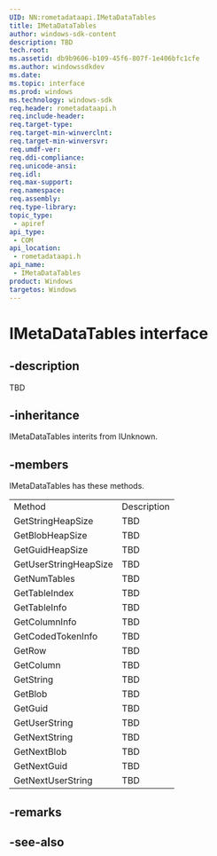 ```yaml
---
UID: NN:rometadataapi.IMetaDataTables
title: IMetaDataTables
author: windows-sdk-content
description: TBD
tech.root:
ms.assetid: db9b9606-b109-45f6-807f-1e406bfc1cfe
ms.author: windowssdkdev
ms.date: 
ms.topic: interface
ms.prod: windows
ms.technology: windows-sdk
req.header: rometadataapi.h
req.include-header:
req.target-type:
req.target-min-winverclnt:
req.target-min-winversvr:
req.umdf-ver:
req.ddi-compliance:
req.unicode-ansi:
req.idl:
req.max-support:
req.namespace:
req.assembly:
req.type-library: 
topic_type: 
 - apiref
api_type: 
 - COM
api_location: 
 - rometadataapi.h
api_name: 
 - IMetaDataTables
product: Windows
targetos: Windows
---
```


# IMetaDataTables interface

## -description

TBD


## -inheritance
IMetaDataTables interits from IUnknown. 
## -members

<p>IMetaDataTables has these methods.</p>
<table>
	<tr>
		<td>Method</td>
		<td>Description</td>
	</tr>
	<tr>
		<td>GetStringHeapSize</td>
		<td>TBD</td>
	</tr>
	<tr>
		<td>GetBlobHeapSize</td>
		<td>TBD</td>
	</tr>
	<tr>
		<td>GetGuidHeapSize</td>
		<td>TBD</td>
	</tr>
	<tr>
		<td>GetUserStringHeapSize</td>
		<td>TBD</td>
	</tr>
	<tr>
		<td>GetNumTables</td>
		<td>TBD</td>
	</tr>
	<tr>
		<td>GetTableIndex</td>
		<td>TBD</td>
	</tr>
	<tr>
		<td>GetTableInfo</td>
		<td>TBD</td>
	</tr>
	<tr>
		<td>GetColumnInfo</td>
		<td>TBD</td>
	</tr>
	<tr>
		<td>GetCodedTokenInfo</td>
		<td>TBD</td>
	</tr>
	<tr>
		<td>GetRow</td>
		<td>TBD</td>
	</tr>
	<tr>
		<td>GetColumn</td>
		<td>TBD</td>
	</tr>
	<tr>
		<td>GetString</td>
		<td>TBD</td>
	</tr>
	<tr>
		<td>GetBlob</td>
		<td>TBD</td>
	</tr>
	<tr>
		<td>GetGuid</td>
		<td>TBD</td>
	</tr>
	<tr>
		<td>GetUserString</td>
		<td>TBD</td>
	</tr>
	<tr>
		<td>GetNextString</td>
		<td>TBD</td>
	</tr>
	<tr>
		<td>GetNextBlob</td>
		<td>TBD</td>
	</tr>
	<tr>
		<td>GetNextGuid</td>
		<td>TBD</td>
	</tr>
	<tr>
		<td>GetNextUserString</td>
		<td>TBD</td>
	</tr>
</table>

## -remarks

## -see-also